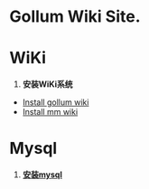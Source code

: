 <h1> Gollum Wiki Site. </h1>


# WiKi
1. **安装WiKi系统**  
  * [Install gollum wiki](/it/server/wiki/install-gollum)
  * [Install mm wiki](/it/server/wiki/Install-mm-wiki)

# Mysql
1. **[安装mysql](/it/mysql/Install-Mysql)**
 
